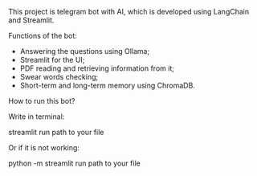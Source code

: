 This project is telegram bot with AI, which is developed using LangChain and Streamlit.

Functions of the bot:
- Answering the questions using Ollama;
- Streamlit for the UI;
- PDF reading and retrieving information from it;
- Swear words checking;
- Short-term and long-term memory using ChromaDB.

How to run this bot?

Write in terminal:

streamlit run path to your file

Or if it is not working:

python -m streamlit run path to your file

